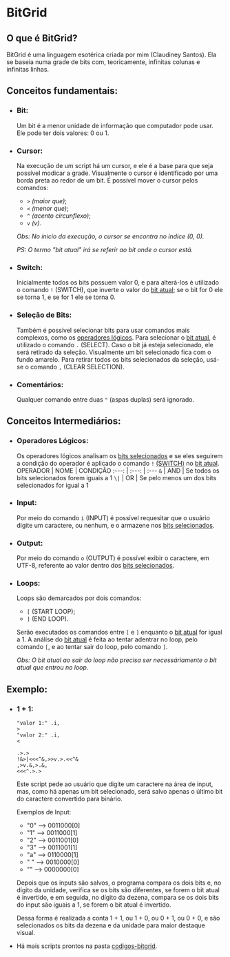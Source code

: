 [1]: #cursor
[2]: #switch
[3]: #seleção-de-bits
[4]: #operadores-lógicos

# BitGrid

## O que é BitGrid?
  BitGrid é uma linguagem esotérica criada por mim (Claudiney Santos). Ela se baseia numa grade de bits com, teoricamente, infinitas colunas e infinitas linhas.

## Conceitos fundamentais:
  - ### Bit:
    Um bit é a menor unidade de informação que computador pode usar. Ele pode ter dois valores: 0 ou 1.

  - ### Cursor:
    Na execução de um script há um cursor, e ele é a base para que seja possível modicar a grade. Visualmente o cursor é identificado por uma borda preta ao redor de um bit.
    É possível mover o cursor pelos comandos:
      - `>` _(maior que)_;
      - `<` _(menor que)_;
      - `^` _(acento circunflexo)_;
      - `v` _(v)_.

    _Obs: No ínicio da execução, o cursor se encontra no índice (0, 0)._
    
    _PS: O termo "bit atual" irá se referir ao bit onde o cursor está._

  - ### Switch:
    Inicialmente todos os bits possuem valor 0, e para alterá-los é utilizado o comando `!` (SWITCH), que inverte o valor do [bit atual][1];
    se o bit for 0 ele se torna 1, e se for 1 ele se torna 0.

  - ### Seleção de Bits:
    Também é possível selecionar bits para usar comandos mais complexos, como os [operadores lógicos][4]. Para selecionar o [bit atual][1], é utilizado o comando `.` (SELECT).
    Caso o bit já esteja selecionado, ele será retirado da seleção. Visualmente um bit selecionado fica com o fundo amarelo.
    Para retirar todos os bits selecionados da seleção, usá-se o comando `,` (CLEAR SELECTION).

  - ### Comentários:
    Qualquer comando entre duas `"` (aspas duplas) será ignorado.

## Conceitos Intermediários:
  - ### Operadores Lógicos:
    Os operadores lógicos analisam os [bits selecionados][2] e se eles seguirem a condição do operador é aplicado o comando `!` [(SWITCH)][2] no [bit atual][1].
    OPERADOR | NOME | CONDIÇÃO
    :---: | :---: | :---
    `&` | AND | Se todos os bits selecionados forem iguais a 1
    `\|` | OR | Se pelo menos um dos bits selecionados for igual a 1

  - ### Input:
    Por meio do comando `i` (INPUT) é possível requesitar que o usuário digite um caractere, ou nenhum, e o armazene nos [bits selecionados][3].

  - ### Output:
    Por meio do comando `o` (OUTPUT) é possível exibir o caractere, em UTF-8, referente ao valor dentro dos [bits selecionados][3].

  - ### Loops:
    Loops são demarcados por dois comandos:
      - `[` (START LOOP);
      - `]` (END LOOP).

    Serão executados os comandos entre `[` e `]` enquanto o [bit atual][1] for igual a 1.
    A análise do [bit atual][1] é feita ao tentar adentrar no loop, pelo comando `[`, e ao tentar sair do loop, pelo comando `]`.

    _Obs: O bit atual ao sair do loop não precisa ser necessáriamente o bit atual que entrou no loop._

## Exemplo:
  - ### 1 + 1:
    ```
    "valor 1:" .i,
    >
    "valor 2:" .i,
    <

    .>.>
    !&>|<<<^&,>>v.>.<<^&
    ,>v.&,>.&,
    <<<^.>.>
    ```
    Este script pede ao usuário que digite um caractere na área de input, mas, como há apenas um bit selecionado, será salvo apenas o último bit do caractere convertido para
    binário.

    Exemplos de Input:
      - "0" --> 0011000\[0]
      - "1" --> 0011000\[1]
      - "2" --> 0011001\[0]
      - "3" --> 0011001\[1]
      - "a" --> 0110000\[1]
      - " " --> 0010000\[0]
      - "" --> 0000000\[0]

    Depois que os inputs são salvos, o programa compara os dois bits e, no dígito da unidade, verifica se os bits são diferentes, se forem o bit atual é invertido, e em seguida,
    no dígito da dezena, compara se os dois bits do input são iguais a 1, se forem o bit atual é invertido.

     Dessa forma é realizada a conta 1 + 1, ou 1 + 0, ou 0 + 1, ou 0 + 0, e são selecionados os bits da dezena e da unidade para maior destaque visual.
  - Há mais scripts prontos na pasta [codigos-bitgrid](./codigos-bitgrid).
